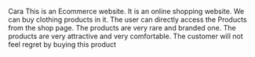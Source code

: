 Cara
This is an Ecommerce website. It is an online shopping website. We can buy clothing products in it.
The user can directly access the Products from the shop page.
The products are very rare and branded one.
The products are very attractive and very comfortable.
The customer will not feel regret by buying this product

